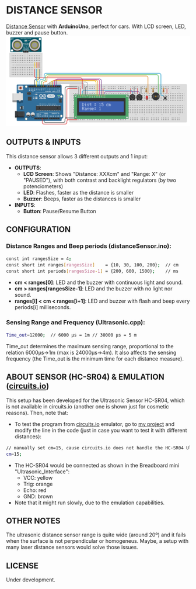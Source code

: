 # DISTANCE SENSOR

[Distance Sensor] with **ArduinoUno**, perfect for cars. With LCD screen, LED, buzzer and pause button.
![alt tag](https://raw.githubusercontent.com/JaimeMartinSoler/distanceSensor/master/img/circuits_io.jpg)

## OUTPUTS & INPUTS
This distance sensor allows 3 different outputs and 1 input:
- **OUTPUTS**:
    - **LCD Screen**: Shows "Distance: XXXcm" and "Range: X" (or "PAUSED"), with both contrast and backlight regulators (by two potenciometers)
    - **LED**: Flashes, faster as the distance is smaller
    - **Buzzer**: Beeps, faster as the distances is smaller
- **INPUTS**:
    - **Button**: Pause/Resume Button

## CONFIGURATION
### Distance Ranges and Beep periods (distanceSensor.ino):
```sh
const int rangesSize = 4;
const short int ranges[rangesSize]    = {10, 30, 100, 200};  // cm
const short int periods[rangesSize-1] = {200, 600, 1500};    // ms
```
- **cm < ranges[0]**: LED and the buzzer with continuous light and sound.
- **cm > ranges[rangesSize-1]**: LED and the buzzer with no light nor sound.
- **ranges[i] < cm < ranges[i+1]**: LED and buzzer with flash and beep every periods[i] milliseconds.

### Sensing Range and Frequency (Ultrasonic.cpp):
```sh
Time_out=12000;  // 6000 µs = 1m // 30000 µs = 5 m 
```
Time_out determines the maximum sensing range, proportional to the relation 6000µs->1m (max is 24000µs->4m). It also affects the sensing frequency (the Time_out is the minimum time for each distance measure).

## ABOUT SENSOR (HC-SR04) & EMULATION ([circuits.io])

This setup has been developed for the Ultrasonic Sensor HC-SR04, which is not available in circuits.io (another one is shown just for cosmetic reasons). Then, note that:
- To test the program from [circuits.io] emulator, go to [my project] and modify the line in the code (just in case you want to test it with different distances):
```sh
// manually set cm=15, cause circuits.io does not handle the HC-SR04 Ultrasonic Sensor
cm=15;
```
- The HC-SR04 would be connected as shown in the Breadboard mini "Ultrasonic_Interface":
    - VCC: yellow
    - Trig: orange
    - Echo: red
    - GND: brown
- Note that it might run slowly, due to the emulation capabilities.

## OTHER NOTES
The ultrasonic distance sensor range is quite wide (around 20º) and it fails when the surface is not perpendicular or homogeneus. Maybe, a setup with many laser distance sensors would solve those issues.

## LICENSE
Under development.



[//]: # 
(.md editor: http://dillinger.io/)

[Distance Sensor]: <https://github.com/JaimeMartinSoler/distanceSensor>
[my project]: <https://circuits.io/circuits/2625122-distancesensor>
[circuits.io]: <https://circuits.io/circuits/2625122-distancesensor>
